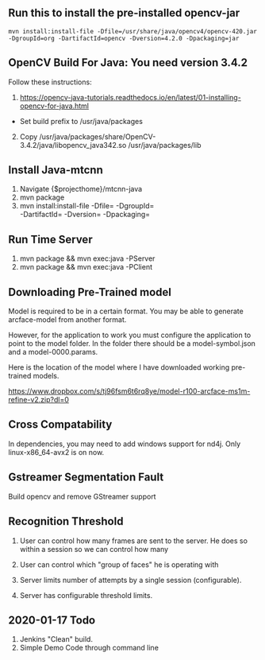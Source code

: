## Run this to install the pre-installed opencv-jar

`
mvn install:install-file -Dfile=/usr/share/java/opencv4/opencv-420.jar -DgroupId=org -DartifactId=opencv -Dversion=4.2.0 -Dpackaging=jar
`

## OpenCV Build For Java: You need version 3.4.2

Follow these instructions: 

1. https://opencv-java-tutorials.readthedocs.io/en/latest/01-installing-opencv-for-java.html

- Set build prefix to /usr/java/packages

2. Copy /usr/java/packages/share/OpenCV-3.4.2/java/libopencv_java342.so /usr/java/packages/lib

## Install Java-mtcnn

1. Navigate {$projecthome}/mtcnn-java
2. mvn package
3. mvn install:install-file -Dfile=<path-to-file> -DgroupId=<group-id> \
    -DartifactId=<artifact-id> -Dversion=<version> -Dpackaging=<packaging>

## Run Time Server

1. mvn package && mvn exec:java -PServer
2. mvn package && mvn exec:java -PClient

## Downloading Pre-Trained model

Model is required to be in a certain format. You may be able to generate arcface-model from another format.

However, for the application to work you must configure the application to point to the model folder. In the folder there should be a model-symbol.json and a model-0000.params.

Here is the location of the model where I have downloaded working pre-trained models.

https://www.dropbox.com/s/tj96fsm6t6rq8ye/model-r100-arcface-ms1m-refine-v2.zip?dl=0

## Cross Compatability

In dependencies, you may need to add windows support for nd4j. Only linux-x86_64-avx2 is on now.

## Gstreamer Segmentation Fault

Build opencv and remove GStreamer support

## Recognition Threshold

1. User can control how many frames are sent to the server. He does so within a session so we can control how many 
2. User can control which "group of faces" he is operating with

1. Server limits number of attempts by a single session (configurable).
2. Server has configurable threshold limits.

## 2020-01-17 Todo

1. Jenkins "Clean" build. 
2. Simple Demo Code through command line
